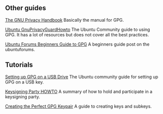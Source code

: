 ## Other guides

[The GNU Privacy Handbook](https://www.gnupg.org/gph/en/manual.html) Basically the manual for GPG.

[Ubuntu GnuPrivacyGuardHowto](https://help.ubuntu.com/community/GnuPrivacyGuardHowto) The Ubuntu Community guide to using GPG.  It has a lot of resources but does not cover all the best practices.

[Ubuntu Forums Beginners Guide to GPG](http://ubuntuforums.org/showthread.php?t=680292) A beginners guide post on the ubuntuforums.


## Tutorials

[Setting up GPG on a USB Drive](https://help.ubuntu.com/community/GPGKeyOnUSBDrive) The Ubuntu community guide for setting up GPG on a USB key.

[Keysigning Party HOWTO](http://cryptnet.net/fdp/crypto/keysigning_party/en/keysigning_party.html) A summary of how to hold and participate in a keysigning party.

[Creating the Perfect GPG Keypair](https://alexcabal.com/creating-the-perfect-gpg-keypair/) A guide to creating keys and subkeys.
